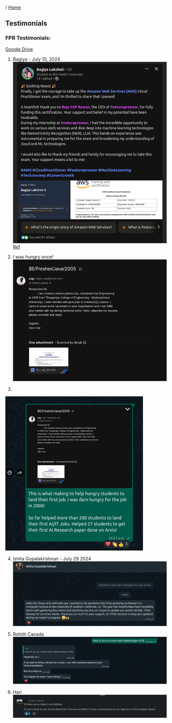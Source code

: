 / [Home](index.md)

## Testimonials

### FPR Testimonials:
[Google Drive](https://docs.google.com/document/d/12NEJha9HF7gMOF75ZEN7fTklKSnCrud44LSL0Y6xs8U/edit)

1. Bagiya - July 10, 2024
![Bagiya](image.png)
[Ref](https://www.linkedin.com/posts/bagiya-lakshmi-technical-bee_aws-cloudpractitioner-featurepreneur-activity-7216492113243295744-Egle?utm_source=share&utm_medium=member_desktop)


2. I was hungry once!
![alt text](image-1.png)


3.
![alt text](image-2.png)


4. Ishita Gopalakrishnan - July 29 2024
![alt text](image-14.png)

5. Rohith Canada
![](images/2025-02-12-09-19-13.png)

6. Hari
![H](images/testimonial-hari-20250218.png)
